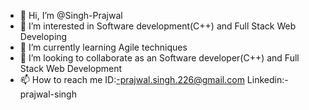 - 👋 Hi, I’m @Singh-Prajwal
- 👀 I’m interested in Software development(C++) and Full Stack  Web Developing
- 🌱 I’m currently learning Agile techniques
- 💞️ I’m looking to collaborate as an Software developer(C++) and Full Stack Web Development
- 📫 How to reach me ID:-prajwal.singh.226@gmail.com Linkedin:-prajwal-singh

<!---
Singh-Prajwal/Singh-Prajwal is a ✨ special ✨ repository because its `README.md` (this file) appears on your GitHub profile.
You can click the Preview link to take a look at your changes.
--->
